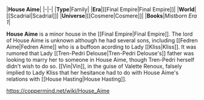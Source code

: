 |**House Aime**|
|-|-|
|**Type**|Family|
|**Era**|[[Final Empire\|Final Empire]]|
|**World**|[[Scadrial\|Scadrial]]|
|**Universe**|[[Cosmere\|Cosmere]]|
|**Books**|*Mistborn Era 1*|

**House Aime** is a minor house in the [[Final Empire\|Final Empire]].
The lord of House Aime is unknown although he had several sons, including [[Fedren Aime\|Fedren Aime]] who is a buffoon acording to Lady [[Kliss\|Kliss]].
It was rumored that Lady [[Tren-Pedri Delouse\|Tren-Pedri Delouse's]] father was looking to marry her to someone in House Aime, though Tren-Pedri herself didn't wish to do so. [[Vin\|Vin]], in the guise of Valette Renoux, falsely implied to Lady Kliss that her hesitance had to do with House Aime's relations with [[House Hasting\|House Hasting]].



https://coppermind.net/wiki/House_Aime